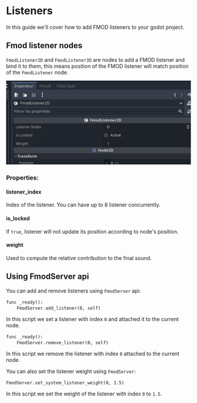 # Listeners

In this guide we'll cover how to add FMOD listeners to your godot project.

## Fmod listener nodes

`FmodListener2D` and `FmodListener3D` are nodes to add a FMOD listener and bind it to them, this means position of the 
FMOD listener will match position of the `FmodListener` node.  

![listener-image]

### Properties:

#### listener_index
Index of the listener. You can have up to 8 listener concurrently.
#### is_locked
If `true`, listener will not update its position according to node's position.
#### weight
Used to compute the relative contribution to the final sound.

## Using FmodServer api

You can add and remove listeners using `FmodServer` api:  

```gdscript
func _ready():
	FmodServer.add_listener(0, self)
```

In this script we set a listener with index `0` and attached it to the current node.  

```gdscript
func _ready():
	FmodServer.remove_listener(0, self)
```

In this script we remove the listener with index `0` attached to the current node.  

You can also set the listener weight using `FmodServer`:  
```gdscript
FmodServer.set_system_listener_weight(0, 1.5)
```

In this script we set the weight of the listener with index `0` to `1.5`.


[listener-image]: ./assets/listeners.png